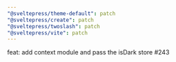 ```yaml
---
"@sveltepress/theme-default": patch
"@sveltepress/create": patch
"@sveltepress/twoslash": patch
"@sveltepress/vite": patch
---
```


feat: add context module and pass the isDark store #243 
